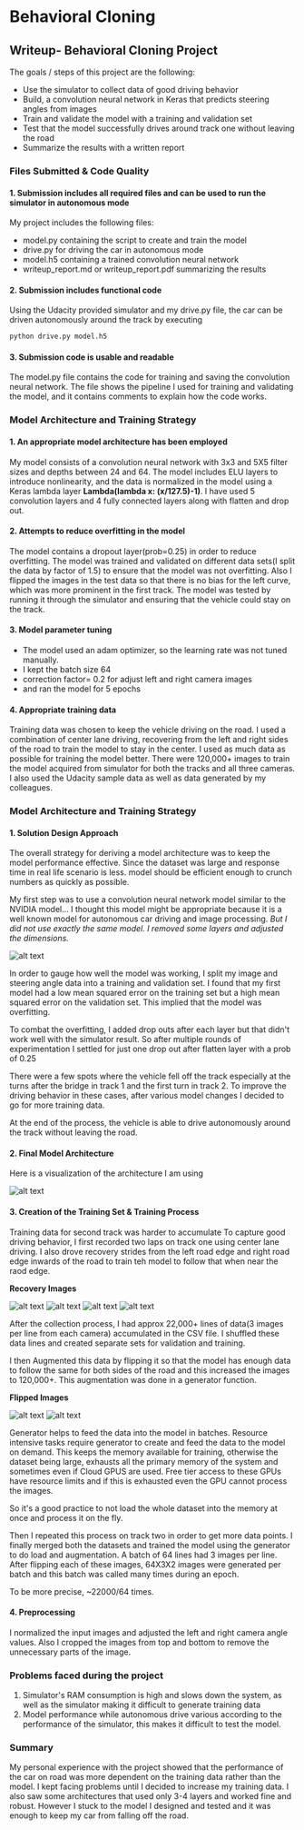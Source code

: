 # **Behavioral Cloning** 

## Writeup- Behavioral Cloning Project

The goals / steps of this project are the following:
* Use the simulator to collect data of good driving behavior
* Build, a convolution neural network in Keras that predicts steering angles from images
* Train and validate the model with a training and validation set
* Test that the model successfully drives around track one without leaving the road
* Summarize the results with a written report


[//]: # (Image References)

[image1]: ./writupImages/architectureSummary.PNG "Model Visualization"
[image2]: ./writupImages/center_2018_02_26_20_55_35_140.jpg "Recovery"
[image3]: ./writupImages/center_2018_02_26_21_08_58_074.jpg "Recovery Image"
[image4]: ./writupImages/flipped.jpg "flipped Image"
[image5]: ./writupImages/nvidiaArch.png "nvidiaArch Image"
[image6]: ./writupImages/original.jpg "orig Image"
[image7]: ./writupImages/right_2018_02_26_20_56_15_487.jpg "recovery Image"
[image8]: ./writupImages/right_2018_02_26_21_08_58_644.jpg "recovery Image"

### Files Submitted & Code Quality

#### 1. Submission includes all required files and can be used to run the simulator in autonomous mode

My project includes the following files:
* model.py containing the script to create and train the model
* drive.py for driving the car in autonomous mode
* model.h5 containing a trained convolution neural network 
* writeup_report.md or writeup_report.pdf summarizing the results

#### 2. Submission includes functional code
Using the Udacity provided simulator and my drive.py file, the car can be driven autonomously around the track by executing 
```sh
python drive.py model.h5
```

#### 3. Submission code is usable and readable

The model.py file contains the code for training and saving the convolution neural network. The file shows the pipeline I used for training and validating the model, and it contains comments to explain how the code works.

### Model Architecture and Training Strategy

#### 1. An appropriate model architecture has been employed

My model consists of a convolution neural network with 3x3 and 5X5 filter sizes and depths between 24 and 64. 
The model includes ELU layers to introduce nonlinearity, and the data is normalized in the model using a Keras lambda layer **Lambda(lambda x: (x/127.5)-1)**. I have used 5 convolution layers and 4 fully connected layers along with flatten and drop out.

#### 2. Attempts to reduce overfitting in the model

The model contains a dropout layer(prob=0.25) in order to reduce overfitting. 
The model was trained and validated on different data sets(I split the data by factor of 1.5) to ensure that the model was not overfitting.
Also I flipped the images in the test data so that there is no bias for the left curve, which was more prominent in the first track.
The model was tested by running it through the simulator and ensuring that the vehicle could stay on the track.

#### 3. Model parameter tuning

* The model used an adam optimizer, so the learning rate was not tuned manually.
* I kept the batch size 64
* correction factor= 0.2 for adjust left and right camera images
* and ran the model for 5 epochs

#### 4. Appropriate training data

Training data was chosen to keep the vehicle driving on the road. I used a combination of center lane driving, recovering from the left and right sides of the road to train the model to stay in the center. 
I used as much data as possible for training the model better. There were 120,000+ images to train the model acquired from simulator for both the tracks and all three cameras.
I also used the Udacity sample data as well as data generated by my colleagues.

### Model Architecture and Training Strategy

#### 1. Solution Design Approach

The overall strategy for deriving a model architecture was to keep the model performance effective. Since the dataset was large and response time in real life scenario is less. model should be efficient enough to crunch numbers as quickly as possible.

My first step was to use a convolution neural network model similar to the NVIDIA model... I thought this model might be appropriate because it is a well known model for autonomous car driving and image processing. *But I did not use exactly the same model. I removed some layers and adjusted the dimensions.*

![alt text][image5]

In order to gauge how well the model was working, I split my image and steering angle data into a training and validation set. I found that my first model had a low mean squared error on the training set but a high mean squared error on the validation set. This implied that the model was overfitting. 

To combat the overfitting, I added drop outs after each layer but that didn't work well with the simulator result. So after multiple rounds of experimentation I settled for just one drop out after flatten layer with a prob of 0.25

There were a few spots where the vehicle fell off the track especially at the turns after the bridge in track 1 and the first turn in track 2. To improve the driving behavior in these cases, after various model changes I decided to go for more training data.

At the end of the process, the vehicle is able to drive autonomously around the track without leaving the road.

#### 2. Final Model Architecture

Here is a visualization of the architecture I am using

![alt text][image1]

#### 3. Creation of the Training Set & Training Process
Training data for second track was harder to accumulate 
To capture good driving behavior, I first recorded two laps on track one using center lane driving. I also drove recovery strides from the left road edge and right road edge inwards of the road to train teh model to follow that when near the raod edge.

**Recovery Images**

![alt text][image3]
![alt text][image2]
![alt text][image7]
![alt text][image8]

After the collection process, I had approx 22,000+ lines of data(3 images per line from each camera) accumulated in the CSV file.
I shuffled these data lines and created separate sets for validation and training.

I then Augmented this data by flipping it so that the model has enough data to follow the same for both sides of the road and this increased the images to 120,000+. This augmentation was done in a generator function. 

**Flipped Images**

![alt text][image6]
![alt text][image4]

Generator helps to feed the data into the model in batches. Resource intensive tasks require generator to create and feed the data to the model on demand. This keeps the memory available for training, otherwise the dataset being large, exhausts all the primary memory of the system and sometimes even if Cloud GPUS are used. Free tier access to these GPUs have resource limits and if this is exhausted even the GPU cannot process the images. 

So it's a good practice to not load the whole dataset into the memory at once and process it on the fly.


Then I repeated this process on track two in order to get more data points.
I finally merged both the datasets and trained the model using the generator to do load and augmentation. A batch of 64 lines had 3 images per line. After flipping each of these images, 64X3X2 images were generated per batch and this batch was called many times during an epoch.

To be more precise, ~22000/64 times.

#### 4. Preprocessing

I normalized the input images and adjusted the left and right camera angle values. Also I cropped the images from top and bottom to remove the unnecessary parts of the image.

### Problems faced during the project

1. Simulator's RAM consumption is high and slows down the system, as well as the simulator making it difficult to generate training data
2. Model performance while autonomous drive various according to the performance of the simulator, this makes it difficult to test the model.

### Summary

My personal experience with the project showed that the performance of the car on road was more dependent on the training data rather than the model. I kept facing problems until I decided to increase my training data. I also saw some architectures that used only 3-4 layers and worked fine and robust. However I stuck to the model I designed and tested and it was enough to keep my car from falling off the road.


